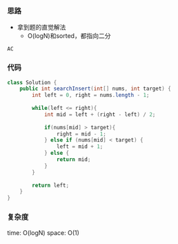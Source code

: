 ### 思路

- 拿到题的直觉解法
    - O(logN)和sorted，都指向二分

`AC`


### 代码
```java
class Solution {
    public int searchInsert(int[] nums, int target) {
        int left = 0, right = nums.length - 1;
        
        while(left <= right){
            int mid = left + (right - left) / 2;
            
            if(nums[mid] > target){
                right = mid - 1;
            } else if (nums[mid] < target) {
                left = mid + 1;
            } else {
                return mid;
            }
        }
        
        return left;
    }
}
```

### 复杂度

time: O(logN)
space: O(1)